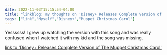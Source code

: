 ---date: 2022-11-03T15:15:54-04:00title: "linkblog: my thoughts on 'Disney+ Releases Complete Version of The Muppet Christmas Carol'"tags: ["link","Myself","Disney+","Muppet Christmas Carol"]---Yessssss! I grew up watching the version with this song and was really confused when I watched it with my kid and the song was missing. [link to 'Disney+ Releases Complete Version of The Muppet Christmas Carol'](https://gizmodo.com/disney-plus-adds-extended-cut-muppet-christmas-carol-1849738516)